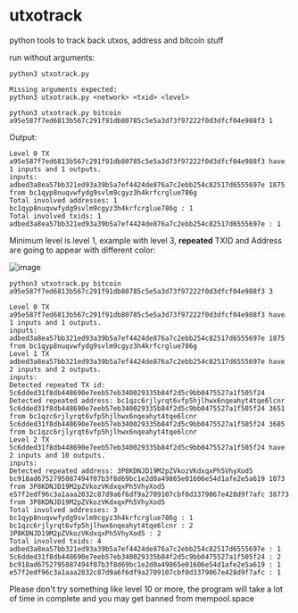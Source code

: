 # utxotrack
python tools to track back utxos, address and bitcoin stuff

run without arguments:

```
python3 utxotrack.py
```


```
Missing arguments expected:
python3 utxotrack.py <network> <txid> <level>
```

```
python3 utxotrack.py bitcoin a95e587f7ed6813b567c291f91db80785c5e5a3d73f97222f0d3dfcf04e988f3 1
```

Output:

```
Level 0 TX a95e587f7ed6813b567c291f91db80785c5e5a3d73f97222f0d3dfcf04e988f3 have 1 inputs and 1 outputs.
inputs:
adbed3a8ea57bb321ed93a39b5a7ef4424de876a7c2ebb254c82517d6555697e 1875 from bc1qyp8nuqvwfydg9svlm9cgyz3h4krfcrglue786g
Total involved addresses: 1
bc1qyp8nuqvwfydg9svlm9cgyz3h4krfcrglue786g : 1
Total involved txids: 1
adbed3a8ea57bb321ed93a39b5a7ef4424de876a7c2ebb254c82517d6555697e : 1
```

Minimum level is level 1, example with level 3, **repeated** TXID and Address are going to appear with different color:

![image](https://github.com/albertobsd/uxtotrack/assets/17832765/bccb8d04-1e1a-4ebb-8bfc-460b286ba043)

```
python3 utxotrack.py bitcoin a95e587f7ed6813b567c291f91db80785c5e5a3d73f97222f0d3dfcf04e988f3 3
```
```
Level 0 TX a95e587f7ed6813b567c291f91db80785c5e5a3d73f97222f0d3dfcf04e988f3 have 1 inputs and 1 outputs.
inputs:
adbed3a8ea57bb321ed93a39b5a7ef4424de876a7c2ebb254c82517d6555697e 1875 from bc1qyp8nuqvwfydg9svlm9cgyz3h4krfcrglue786g
Level 1 TX adbed3a8ea57bb321ed93a39b5a7ef4424de876a7c2ebb254c82517d6555697e have 2 inputs and 2 outputs.
inputs:
Detected repeated TX id: 5c6dded31f8db448690e7eeb57eb340029335b84f2d5c9bb0475527a1f505f24
Detected repeated address: bc1qzc6rjlyrqt6vfp5hjlhwx6nqeahyt4tqe6lcnr
5c6dded31f8db448690e7eeb57eb340029335b84f2d5c9bb0475527a1f505f24 3651 from bc1qzc6rjlyrqt6vfp5hjlhwx6nqeahyt4tqe6lcnr
5c6dded31f8db448690e7eeb57eb340029335b84f2d5c9bb0475527a1f505f24 3685 from bc1qzc6rjlyrqt6vfp5hjlhwx6nqeahyt4tqe6lcnr
Level 2 TX 5c6dded31f8db448690e7eeb57eb340029335b84f2d5c9bb0475527a1f505f24 have 2 inputs and 10 outputs.
inputs:
Detected repeated address: 3P8KDNJD19M2pZVkozVKdxqxPh5VhyXod5
bc918ad6752795087494f07b3f8d69bc1e2d0a49865e01606e54d1afe2e5a619 1073 from 3P8KDNJD19M2pZVkozVKdxqxPh5VhyXod5
e57f2edf96c3a1aaa2032c87d9a6f6df9a2709107cbf0d3379067e428d9f7afc 38773 from 3P8KDNJD19M2pZVkozVKdxqxPh5VhyXod5
Total involved addresses: 3
bc1qyp8nuqvwfydg9svlm9cgyz3h4krfcrglue786g : 1
bc1qzc6rjlyrqt6vfp5hjlhwx6nqeahyt4tqe6lcnr : 2
3P8KDNJD19M2pZVkozVKdxqxPh5VhyXod5 : 2
Total involved txids: 4
adbed3a8ea57bb321ed93a39b5a7ef4424de876a7c2ebb254c82517d6555697e : 1
5c6dded31f8db448690e7eeb57eb340029335b84f2d5c9bb0475527a1f505f24 : 2
bc918ad6752795087494f07b3f8d69bc1e2d0a49865e01606e54d1afe2e5a619 : 1
e57f2edf96c3a1aaa2032c87d9a6f6df9a2709107cbf0d3379067e428d9f7afc : 1
```

Please don't try something like level 10 or more, the program will take a lot of time in complete and you may get banned from mempool.space
